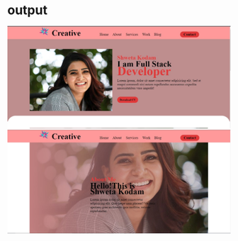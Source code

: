 <h1>output</h1>
<img src="images/Screenshott.jpg" alt="ss">
<img src="images/Screenshot3.jpg" alt="ss">
